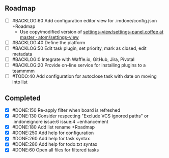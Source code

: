 Roadmap
----
- [ ] #BACKLOG:60 Add configuration editor view for .imdone/config.json +Roadmap
  - Use copy/modified version of [settings-view/settings-panel.coffee at master · atom/settings-view](https://github.com/atom/settings-view/blob/master/lib/settings-panel.coffee)
- [ ] #BACKLOG:40 Define the platform
- [ ] #BACKLOG:50 Edit task plugin, set priority, mark as closed, edit metadata
- [ ] #BACKLOG:0 Integrate with Waffle.io, GitHub, Jira, Pivotal
- [ ] #BACKLOG:20 Provide on-line service for installing plugins to a teammmm
- [ ] #TODO:40 Add configuration for autoclose task with date on moving into list

Completed
----
- [x] #DONE:150 Re-apply filter when board is refreshed
- [x] #DONE:130 Consider respecting "Exclude VCS ignored paths" or .imdoneignore issue:6 issue:4 +enhancement
- [x] #DONE:180 Add list rename +Roadmap
- [x] #DONE:250 Add help for configuration
- [x] #DONE:260 Add help for task syntax
- [x] #DONE:280 Add help for todo.txt syntax
- [x] #DONE:60 Open all files for filtered tasks
